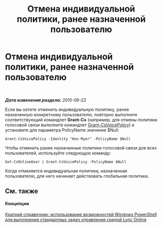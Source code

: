 ﻿---
title: Отмена индивидуальной политики, ранее назначенной пользователю
TOCTitle: Отмена индивидуальной политики, ранее назначенной пользователю
ms:assetid: bdba1d22-28e4-4203-a109-a3fb408783d3
ms:mtpsurl: https://technet.microsoft.com/ru-ru/library/Dn362840(v=OCS.15)
ms:contentKeyID: 56270609
ms.date: 06/01/2017
mtps_version: v=OCS.15
ms.translationtype: HT
---

# Отмена индивидуальной политики, ранее назначенной пользователю

 

_**Дата изменения раздела:** 2015-06-22_

Если вы хотите отменить индивидуальную политику, ранее назначенную конкретному пользователю, повторно выполните соответствующий командлет **Grant-Cs** (например, для отмены политики голосовой связи выполните командлет [Grant-CsVoicePolicy](grant-csvoicepolicy.md)) и установите для параметра PolicyName значение $Null:

    Grant-CsVoicePolicy -Identity "Ken Myer" -PolicyName $Null

Чтобы отменить ранее назначенные политики голосовой связи для всех пользователей, используйте следующую команду:

    Get-CsOnlineUser | Grant-CsVoicePolicy -PolicyName $Null

Когда отменяется индивидуальная политика, назначенная пользователю, для него начинает действовать глобальная политика.

## См. также

#### Концепции

[Краткий справочник: использование возможностей Windows PowerShell для выполнения стандартных задач управления средой Lync Online](quick-reference-using-windows-powershell-to-do-common-skype-for-business-online-management-tasks.md)

